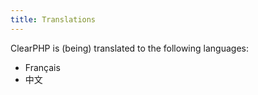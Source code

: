 ```yaml
---
title: Translations
---
```


ClearPHP is (being) translated to the following languages:

* Français
* 中文